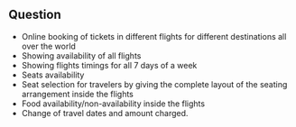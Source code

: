 ## Question
<ul>
<li>Online booking of tickets in different flights for different destinations all over the world</li>
<li>Showing  availability of all flights</li>
<li>Showing flights timings for all 7 days of a week</li>
<li>Seats availability</li>
<li>Seat selection for travelers by giving the complete layout of the seating arrangement inside the flights</li>
<li>Food availability/non-availability inside the flights</li>
<li>Change of travel dates and amount charged.</li>
</ul>
